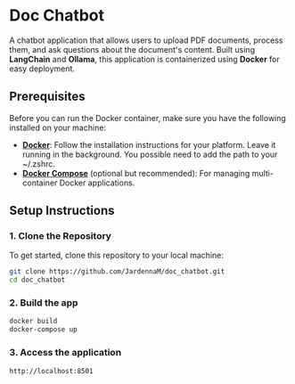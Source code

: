 # Doc Chatbot

A chatbot application that allows users to upload PDF documents, process them, and ask questions about the document's content. Built using **LangChain** and **Ollama**, this application is containerized using **Docker** for easy deployment.

## Prerequisites

Before you can run the Docker container, make sure you have the following installed on your machine:

- **[Docker](https://docs.docker.com/get-docker/)**: Follow the installation instructions for your platform. Leave it running in the background. You possible need to add the path to your ~/.zshrc.
- **[Docker Compose](https://docs.docker.com/compose/install/)** (optional but recommended): For managing multi-container Docker applications.

## Setup Instructions

### 1. Clone the Repository

To get started, clone this repository to your local machine:

```bash
git clone https://github.com/JardennaM/doc_chatbot.git
cd doc_chatbot
```

### 2. Build the app

```bash
docker build
docker-compose up
```

### 3. Access the application 
```bash
http://localhost:8501
```

